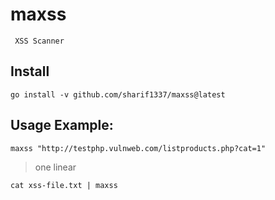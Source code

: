 # maxss
``` XSS Scanner```
## Install
```
go install -v github.com/sharif1337/maxss@latest
```
## Usage Example:
```
maxss "http://testphp.vulnweb.com/listproducts.php?cat=1"
```
> one linear
```
cat xss-file.txt | maxss
```
